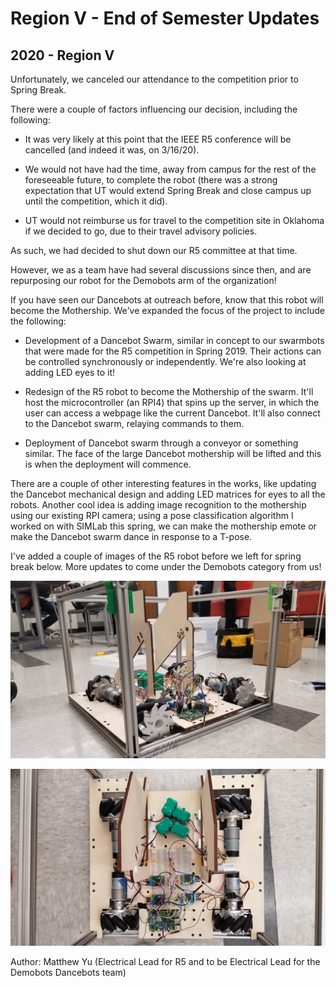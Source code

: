 # Region V - End of Semester Updates
## 2020 - Region V

Unfortunately, we canceled our attendance to the competition prior to Spring Break.

There were a couple of factors influencing our decision, including the following:

* It was very likely at this point that the IEEE R5 conference will be cancelled (and indeed it was, on 3/16/20).

* We would not have had the time, away from campus for the rest of the foreseeable future, to complete the robot (there was a strong expectation that UT would extend Spring Break and close campus up until the competition, which it did).

* UT would not reimburse us for travel to the competition site in Oklahoma if we decided to go, due to their travel advisory policies.

As such, we had decided to shut down our R5 committee at that time.

However, we as a team have had several discussions since then, and are repurposing our robot for the Demobots arm of the organization!

If you have seen our Dancebots at outreach before, know that this robot will become the Mothership. We've expanded the focus of the project to include the following:

* Development of a Dancebot Swarm, similar in concept to our swarmbots that were made for the R5 competition in Spring 2019. Their actions can be controlled synchronously or independently. We're also looking at adding LED eyes to it!

* Redesign of the R5 robot to become the Mothership of the swarm. It'll host the microcontroller (an RPI4) that spins up the server, in which the user can access a webpage like the current Dancebot. It'll also connect to the Dancebot swarm, relaying commands to them.

* Deployment of Dancebot swarm through a conveyor or something similar. The face of the large Dancebot mothership will be lifted and this is when the deployment will commence.

There are a couple of other interesting features in the works, like updating the Dancebot mechanical design and adding LED matrices for eyes to all the robots. Another cool idea is adding image recognition to the mothership using our existing RPI camera; using a pose classification algorithm I worked on with SIMLab this spring, we can make the mothership emote or make the Dancebot swarm dance in response to a T-pose.

I've added a couple of images of the R5 robot before we left for spring break below. More updates to come under the Demobots category from us!

![Side view of the base - yes, it moves now](/src/_posts//blog/2020-05-01-region5/base_side_view.jpg)

![Top view of the base](/src/_posts//blog/2020-05-01-region5/base_top_view.jpg)



Author: Matthew Yu (Electrical Lead for R5 and to be Electrical Lead for the Demobots Dancebots team)
